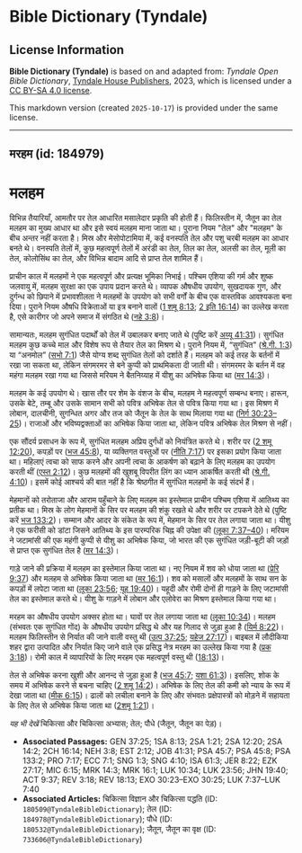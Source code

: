 # Bible Dictionary (Tyndale)

## License Information

**Bible Dictionary (Tyndale)** is based on and adapted from: _Tyndale Open Bible Dictionary_, [Tyndale House Publishers](https://tyndaleopenresources.com/), 2023, which is licensed under a [CC BY-SA 4.0 license](https://creativecommons.org/licenses/by-sa/4.0/legalcode.en).

This markdown version (created `2025-10-17`) is provided under the same license.



--------------------------------

## मरहम (id: 184979)

मलहम
====

विभिन्न तैयारियाँ, आमतौर पर तेल आधारित मसालेदार प्रकृति की होती हैं। फिलिस्तीन में, जैतून का तेल मलहम का मुख्य आधार था और इसे स्वयं मलहम माना जाता था। पुराना नियम "तेल" और "मलहम" के बीच अन्तर नहीं करता है। मिस्र और मेसोपोटामिया में, कई वनस्पति तेल और पशु चरबी मलहम का आधार बनते थे। वनस्पति तेलों में, कुछ महत्वपूर्ण तेलों में अरंडी का तेल, तिल का तेल, अलसी का तेल, मूली का तेल, कोलोसिंथ का तेल, और विभिन्न बादाम आदि से प्राप्त तेल शामिल हैं।

प्राचीन काल में मलहमों ने एक महत्वपूर्ण और प्रत्यक्ष भूमिका निभाई। पश्चिम एशिया की गर्म और शुष्क जलवायु में, मलहम सुरक्षा का एक उपाय प्रदान करते थे। व्यापक औषधीय उपयोग, सुखदायक गुण, और दुर्गन्ध को छिपाने में प्रभावशीलता ने मलहमों के उपयोग को सभी वर्गों के बीच एक वास्तविक आवश्यकता बना दिया। पुराने नियम औषधि विक्रेताओं या इत्र बनाने वालों ([1 शमू 8:13](https://ref.ly/1Sam8:13); [2 इति 16:14](https://ref.ly/2Chr16:14)) का उल्लेख करता है, एसे कारीगर जो अपने समाज में संगठित थे ([नहे 3:8](https://ref.ly/Neh3:8))।

सामान्यतः, मलहम सुगंधित पदार्थों को तेल में उबालकर बनाए जाते थे (पुष्टि करें [अय्यू 41:31](https://ref.ly/Job41:31))। सुगंधित मलहम कुछ कच्चे माल और विशेष रूप से तैयार तेल का मिश्रण थे। पुराने नियम में, “सुगंधित" ([श्रे.गी. 1:3](https://ref.ly/Song1:3)) या “अनमोल” ([सभो 7:1](https://ref.ly/Eccl7:1)) जैसे योग्य शब्द सुगंधित तेलों को दर्शाते हैं। मलहम को कई तरह के बर्तनों में रखा जा सकता था, लेकिन संगमरमर से बने कुप्पी को प्राथमिकता दी जाती थी। संगमरमर के बर्तन में वह महंगा मलहम रखा गया था जिससे मरियम ने बैतनिय्याह में यीशु का अभिषेक किया था ([मर 14:3](https://ref.ly/Mark14:3))।

मलहम के कई उपयोग थे। खास तौर पर शेम के वंशज के बीच, मलहम ने महत्वपूर्ण सम्बन्ध बनाए। हारून, उसके बेटे, तम्बू और उसके सामान सभी को पवित्र अभिषेक तेल से पवित्र किया गया था। इस मिश्रण में लोबान, दालचीनी, सुगन्धित अगर और तज को जैतून के तेल के साथ मिलाया गया था ([निर्ग 30:23–25](https://ref.ly/Exod30:23-Exod30:25))। राजाओं और भविष्यद्वक्ताओं का अभिषेक किया जाता था, लेकिन पवित्र अभिषेक तेल मिश्रण से नहीं।

एक सौंदर्य प्रसाधन के रूप में, सुगंधित मलहम अप्रिय दुर्गंधों को नियंत्रित करते थे। शरीर पर ([2 शमू 12:20](https://ref.ly/2Sam12:20)), कपड़ों पर ([भज 45:8](https://ref.ly/Ps45:8)), या व्यक्तिगत वस्तुओं पर ([नीति 7:17](https://ref.ly/Prov7:17)) पर इसका प्रयोग किया जाता था। महिलाएं त्वचा को साफ करने और अपनी त्वचा के आकर्षण को बढ़ाने के लिए मलहम का उपयोग करती थीं ([एस्त 2:12](https://ref.ly/Esth2:12))। कुछ मलहमों की खुशबू विपरीत लिंग का ध्यान आकर्षित करती थी ([श्रे.गी. 4:10](https://ref.ly/Song4:10))। इसमें कोई आश्चर्य की बात नहीं है कि श्रेष्ठगीत में सुगंधित मलहमों के कई संदर्भ हैं।

मेहमानों को तरोताजा और आराम पहुँचाने के लिए मलहम का इस्तेमाल प्राचीन पश्चिम एशिया में आतिथ्य का प्रतीक था। मिस्र के लोग मेहमानों के सिर पर मलहम की शंकु रखते थे और शरीर पर टपकने देते थे (पुष्टि करें [भज 133:2](https://ref.ly/Ps133:2))। सम्मान और आदर के संकेत के रूप में, मेहमान के सिर पर तेल लगाया जाता था। यीशु ने एक फरीसी को डांटा जिसने आतिथ्य के इस पारम्परिक चिह्न की उपेक्षा की ([लूका 7:37–40](https://ref.ly/Luke7:37-Luke7:40))। मरियम ने जटामांसी की एक महंगी कुप्पी से यीशु का अभिषेक किया, जो भारत की एक सुगंधित जड़ी\-बूटी की जड़ों से प्राप्त एक सुगंधित तेल है ([मर 14:3](https://ref.ly/Mark14:3))।

गाड़े जाने की प्रक्रिया में मलहम का इस्तेमाल किया जाता था। नए नियम में शव को धोया जाता था ([प्रेरि 9:37](https://ref.ly/Acts9:37)) और मलहम से अभिषेक किया जाता था ([मर 16:1](https://ref.ly/Mark16:1))। शव को मसालों और मलहमों के साथ सन के कपड़ों में लपेटा जाता था ([लूका 23:56](https://ref.ly/Luke23:56); [यूह 19:40](https://ref.ly/John19:40))। यहूदी और रोमी दोनों ही गाड़ने के लिए जटामांसी तेल का इस्तेमाल करते थे। यीशु के गाड़ने में लोबान और एलोवेरा का मिश्रण इस्तेमाल किया गया था।

मरहम का औषधीय उपयोग अक्सर होता था। घावों पर तेल लगाया जाता था ([लूका 10:34](https://ref.ly/Luke10:34))। मलहम (संभवतः एक सुगंधित गोंद) के औषधीय उपयोग प्रसिद्ध थे और यह गिलाद से जुड़ा हुआ है ([यिर्म 8:22](https://ref.ly/Jer8:22))। मलहम फिलिस्तीन से निर्यात की जाने वाली वस्तु थी ([उत्प 37:25](https://ref.ly/Gen37:25); [यहेज 27:17](https://ref.ly/Ezek27:17))। बाइबल में लौदीकिया शहर द्वारा उत्पादित और निर्यात किए जाने वाले एक प्रसिद्ध नेत्र मरहम का उल्लेख किया गया है ([प्रक 3:18](https://ref.ly/Rev3:18))। रोमी काल में व्यापारियों के लिए मरहम एक महत्वपूर्ण वस्तु थी ([18:13](https://ref.ly/Rev18:13))।

तेल से अभिषेक करना खुशी और आनन्द से जुड़ा हुआ है ([भज 45:7](https://ref.ly/Ps45:7); [यशा 61:3](https://ref.ly/Isa61:3))। इसलिए, शोक के समय में अभिषेक करने से बचना चाहिए ([2 शमू 14:2](https://ref.ly/2Sam14:2))। अभिषेक के लिए तेल की कमी को न्याय के रूप में देखा जाता था ([मीक 6:15](https://ref.ly/Mic6:15))। ढालों को लचीला बनाने के लिए और संभवतः प्रक्षेपास्त्रों को मोड़ने में सहायता के लिए तेल से अभिषेक किया जाता था ([2](https://ref.ly/2Sam1:21)[शमू](https://ref.ly/2Sam14:2) [1:21](https://ref.ly/2Sam1:21))।

*यह भी देखें* चिकित्सा और चिकित्सा अभ्यास; तेल; पौधे (जैतून, जैतून का पेड़)।

* **Associated Passages:** GEN 37:25; 1SA 8:13; 2SA 1:21; 2SA 12:20; 2SA 14:2; 2CH 16:14; NEH 3:8; EST 2:12; JOB 41:31; PSA 45:7; PSA 45:8; PSA 133:2; PRO 7:17; ECC 7:1; SNG 1:3; SNG 4:10; ISA 61:3; JER 8:22; EZK 27:17; MIC 6:15; MRK 14:3; MRK 16:1; LUK 10:34; LUK 23:56; JHN 19:40; ACT 9:37; REV 3:18; REV 18:13; EXO 30:23–EXO 30:25; LUK 7:37–LUK 7:40
* **Associated Articles:** चिकित्सा विज्ञान और चिकित्सा पद्धति (ID: `180509@TyndaleBibleDictionary`); तेल (ID: `184978@TyndaleBibleDictionary`); पौधे (ID: `180532@TyndaleBibleDictionary`); जैतून, जैतून का वृक्ष (ID: `733606@TyndaleBibleDictionary`)

